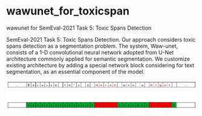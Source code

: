 # wawunet_for_toxicspan
wawunet for SemEval-2021 Task 5: Toxic Spans Detection

SemEval-2021 Task 5: Toxic Spans Detection. Our approach considers toxic spans detection as a segmentation problem. The system, Waw-unet, consists of a 1-D convolutional neural network adopted from U-Net architecture commonly applied for semantic segmentation. We customize existing architecture by adding a special network block considering for text segmentation, as an essential
component of the model. 

![inout](imgs/in_out.png)
